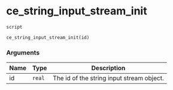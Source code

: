 # ce_string_input_stream_init
`script`
```gml
ce_string_input_stream_init(id)
```

### Arguments
| Name | Type | Description |
| ---- | ---- | ----------- |
| id | `real` | The id of the string input stream object. |